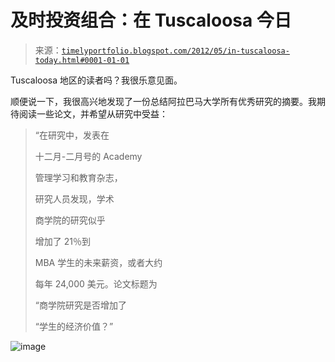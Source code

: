 <!--yml

类别：未分类

日期：2024-05-18 15:06:39

-->

# 及时投资组合：在 Tuscaloosa 今日

> 来源：[`timelyportfolio.blogspot.com/2012/05/in-tuscaloosa-today.html#0001-01-01`](http://timelyportfolio.blogspot.com/2012/05/in-tuscaloosa-today.html#0001-01-01)

Tuscaloosa 地区的读者吗？我很乐意见面。

顺便说一下，我很高兴地发现了一份总结阿拉巴马大学所有优秀研究的摘要。我期待阅读一些论文，并希望从研究中受益：

> “在研究中，发表在
> 
> 十二月-二月号的 Academy
> 
> 管理学习和教育杂志，
> 
> 研究人员发现，学术
> 
> 商学院的研究似乎
> 
> 增加了 21％到
> 
> MBA 学生的未来薪资，或者大约
> 
> 每年 24,000 美元。论文标题为
> 
> “商学院研究是否增加了
> 
> “学生的经济价值？”

![image](http://cba.ua.edu/researchmag)
